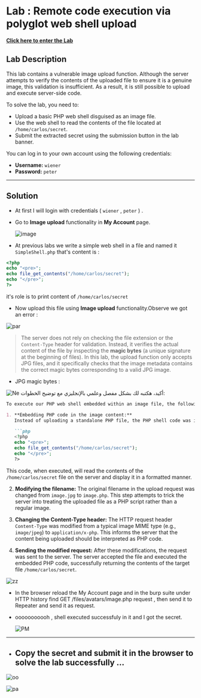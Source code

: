# Lab : Remote code execution via polyglot web shell upload
[**Click here to enter the Lab**](https://portswigger.net/web-security/file-upload/lab-file-upload-remote-code-execution-via-polyglot-web-shell-upload)

## Lab Description

This lab contains a vulnerable image upload function. Although the server attempts to verify the contents of the uploaded file to ensure it is a genuine image, this validation is insufficient. As a result, it is still possible to upload and execute server-side code.

To solve the lab, you need to:

- Upload a basic PHP web shell disguised as an image file.
- Use the web shell to read the contents of the file located at `/home/carlos/secret`.
- Submit the extracted secret using the submission button in the lab banner.

You can log in to your own account using the following credentials:  
- **Username:** `wiener`  
- **Password:** `peter`

---

## Solution 

- At first I will login with credentials ( `wiener` , `peter` ) .
- Go to **Image upload** functionality in **My Account** page.
  
  ![image](https://github.com/user-attachments/assets/d4334f56-b363-438e-a692-21cbda6a13e0)

- At previous labs we write a simple web shell in a file and named it `SimpleShell.php` that's content is :
  
```php
<?php
echo "<pre>";
echo file_get_contents("/home/carlos/secret");
echo "</pre>";
?>
```

it's role is to print content of `/home/carlos/secret` 

- Now upload this file using **Image upload** functionality.Observe we got an error :
  
![par](https://github.com/user-attachments/assets/c6700781-f1f7-499b-a895-f18096cf31ad)


> The server does not rely on checking the file extension or the `Content-Type` header for validation. Instead, it verifies the actual content of the file by inspecting the **magic bytes** (a unique signature at the beginning of files). In this lab, the upload function only accepts JPG files, and it specifically checks that the image metadata contains the correct magic bytes corresponding to a valid JPG image.


 - JPG magic bytes :
   
 ![Ne](https://github.com/user-attachments/assets/d015e1d9-3c7c-4969-8c9a-e4d0c08a051f)
أكيد، هكتبه لك بشكل مفصل وعلمي بالإنجليزي مع توضيح الخطوات:

````md
To execute our PHP web shell embedded within an image file, the following detailed steps were taken using Burp Suite's Repeater tool:

1. **Embedding PHP code in the image content:**  
   Instead of uploading a standalone PHP file, the PHP shell code was injected directly into the content/body of an image upload request. The code used is:

   ```php
   <?php
   echo "<pre>";
   echo file_get_contents("/home/carlos/secret");
   echo "</pre>";
   ?>
````

This code, when executed, will read the contents of the `/home/carlos/secret` file on the server and display it in a formatted manner.

2. **Modifying the filename:**
   The original filename in the upload request was changed from `image.jpg` to `image.php`. This step attempts to trick the server into treating the uploaded file as a PHP script rather than a regular image.

3. **Changing the Content-Type header:**
   The HTTP request header `Content-Type` was modified from a typical image MIME type (e.g., `image/jpeg`) to `application/x-php`. This informs the server that the content being uploaded should be interpreted as PHP code.

4. **Sending the modified request:**
   After these modifications, the request was sent to the server. The server accepted the file and executed the embedded PHP code, successfully returning the contents of the target file `/home/carlos/secret`.

![zz](https://github.com/user-attachments/assets/fe2cd8f6-69c2-4c90-b414-4a06158064e5)

- In the browser reload the My Account page and in the burp suite under HTTP history find GET /files/avatars/image.php  request , then send it to Repeater and send it as request.

- ooooooooooh , shell executed successfuly in it and I got the secret.

  ![PM](https://github.com/user-attachments/assets/b23d157e-402e-4c8c-8f0c-1d79db4a937c)

---

- ## Copy the secret and submit it in the browser to solve the lab successfully …

![oo](https://github.com/user-attachments/assets/bc08e601-2290-47c4-92f8-93f723e72ac0)


  ![pa](https://github.com/user-attachments/assets/e05d5e93-747e-45ec-9d7e-07e01c75d1d8)


  

